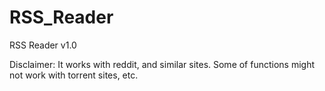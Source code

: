 # RSS_Reader
RSS Reader v1.0

Disclaimer: It works with reddit, and similar sites. Some of functions might not work with torrent sites, etc.
